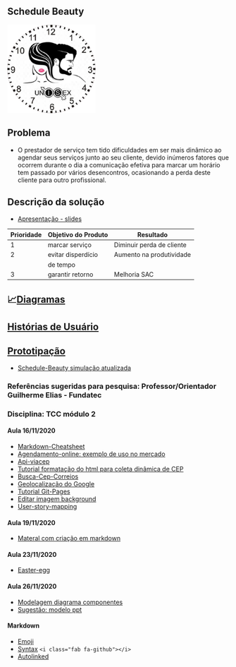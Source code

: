 ## Schedule Beauty
<img src="/prototipo_html/logoSchedule.png" width="200" height="200">

## Problema
 - O prestador de serviço tem tido dificuldades em ser mais dinâmico ao agendar seus serviços junto ao seu cliente, devido inúmeros fatores que ocorrem durante o dia a comunicação efetiva para marcar um horário tem passado por vários desencontros, ocasionando a perda deste cliente para outro profissional.

## Descrição da solução

 * [Apresentação - slides](https://docs.google.com/presentation/d/1L7abRvBpME2A8kKSIExrmsOxsvnbWI3zhwxoRoPVKcw/edit?usp=sharing)
 
| Prioridade |Objetivo do Produto | Resultado               |
|------------|--------------------|-------------------------|
|     1      |marcar serviço      |Diminuir perda de cliente|
|     2      |evitar disperdício  |Aumento na produtividade |
|            |de tempo            |                         |
|     3      |garantir retorno    |Melhoria SAC             |

## :chart_with_upwards_trend:[Diagramas](/doc/tecnica/README.md) 


## [Histórias de Usuário](/doc/historia_usuario/README.md)

## [Prototipação](/doc/prototipacao/README.md)
 * [Schedule-Beauty simulação atualizada](https://gracetorresleite.github.io/template-fundatec-tcc-ScheduleBeauty/prototipo_html/index.html)

### Referências sugeridas para pesquisa: Professor/Orientador  Guilherme Elias - Fundatec  
### Disciplina: TCC módulo 2

 #### Aula 16/11/2020
 * [Markdown-Cheatsheet](https://github.com/adam-p/markdown-here/wiki/Markdown-Cheatsheet)
 * [Agendamento-online: exemplo de uso no mercado](https://www.qodbarbershop.com/agendamento-online/)
 * [Api-viacep](https://viacep.com.br/exemplo/javascript/)
 * [Tutorial formatação do html para coleta dinâmica de CEP](https://velhobit.com.br/programacao/carregando-cep-cidades-dinamicamente.html)
 * [Busca-Cep-Correios](https://buscacep.correios.com.br/app/endereco/index.php)
 * [Geolocalização do Google](http://www.linhadecodigo.com.br/artigo/3653/usando-geolocalizacao-com-html5.aspx)
 * [Tutorial Git-Pages](https://blog.paulagrangeiro.com.br/hospedando-sites-gratuitamente-com-o-github-pages-284aa643db14)
 * [Editar imagem background](https://www.remove.bg/)
 * [User-story-mapping](https://plan.io/blog/user-story-mapping/)
 
 #### Aula 19/11/2020
  * [Materal com criação em markdown](https://developers.umov.me/)
  
  #### Aula 23/11/2020 
   * [Easter-egg](https://tecnoblog.net/325861/o-que-e-easter-egg/)
   
  #### Aula 26/11/2020
   * [Modelagem diagrama componentes](https://docs.google.com/document/d/18kiLwILs4GDuEw76dQkWiDkE3cks2yefb4HAdTKFsu8/edit?usp=sharing)
   * [Sugestão: modelo ppt](https://docs.google.com/presentation/d/1SG4QoJ9eoAmBVyjYe-EdgtUrDHuvtxE7vkNeuRsFSEo/edit#slide=id.ga3234027fe_0_125)
   
  #### Markdown
   * [Emoji](https://gist.github.com/rxaviers/7360908#file-gistfile1-md)
   * [Syntax](https://docs.github.com/pt/free-pro-team@latest/github/writing-on-github/basic-writing-and-formatting-syntax)
   `<i class="fab fa-github"></i>`
   * [Autolinked](https://docs.github.com/pt/free-pro-team@latest/github/writing-on-github/autolinked-references-and-urls)
   


